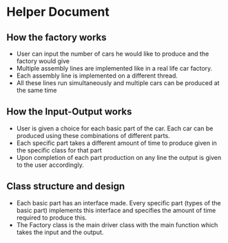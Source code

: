 # Helper Document

## How the factory works
- User can input the number of cars he would like to produce and the factory would give 
- Multiple assembly lines are implemented like in a real life car factory. 
- Each assembly line is implemented on a different thread. 
- All these lines run simultaneously and multiple cars can be produced at the same time

## How the Input-Output works
- User is given a choice for each basic part of the car. Each car can be produced using these combinations of different parts. 
- Each specific part takes a different amount of time to produce given in the specific class for that part
- Upon completion of each part production on any line the output is given to the user accordingly.

## Class structure and design
- Each basic part has an interface made. Every specific part (types of the basic part) implements this interface and specifies the amount of time required to produce this.
- The Factory class is the main driver class with the main function which takes the input and the output.